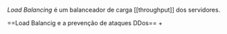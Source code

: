 _Load Balancing_ é um balanceador de carga [[throughput]] dos servidores.

==Load Balancig e a prevenção de ataques DDos==
+